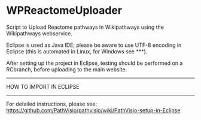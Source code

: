 WPReactomeUploader
==================

Script to Upload Reactome pathways in Wikipathways using the Wikipathways webservice.

Eclipse is used as Java IDE; please be aware to use UTF-8 encoding in Eclipse (this is automated in Linux, for Windows see ***).

After setting up the project in Eclipse, testing should be performed on a RCbranch, before uploading to the main website.

****************************
 HOW TO IMPORT IN ECLIPSE 
****************************

For detailed instructions, please see: https://github.com/PathVisio/pathvisio/wiki/PathVisio-setup-in-Eclipse

